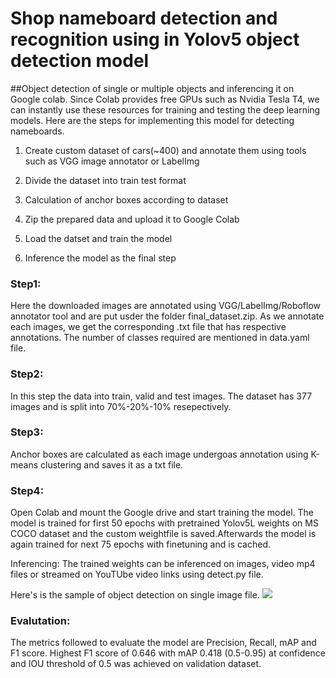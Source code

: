 # Shop nameboard detection and recognition using in Yolov5 object detection model

##Object detection of single or multiple objects and inferencing it on Google colab. Since Colab provides free GPUs such as Nvidia Tesla T4, we can instantly use these resources for training and testing the deep learning models. Here are the steps for implementing this model for detecting nameboards.
1. Create custom dataset of cars(~400) and annotate them using tools such as VGG image annotator or LabelImg

2. Divide the dataset into train test format

3. Calculation of anchor boxes according to dataset

4. Zip the prepared data and upload it to Google Colab

5. Load the datset and train the model

6. Inference the model as the final step

### Step1:
Here the downloaded images are annotated using VGG/LabelImg/Roboflow annotator tool and are put usder the folder final_dataset.zip. As we annotate each images, we get the corresponding .txt file that has respective annotations. The number of classes required are mentioned in data.yaml file.

### Step2:
In this step the data into train, valid and test images. The dataset has 377 images and is split into 70%-20%-10% resepectively.

### Step3:
Anchor boxes are calculated as each image undergoas annotation using K-means clustering and saves it as a txt file.

### Step4:
Open Colab and mount the Google drive and start training the model. The model is trained for first 50 epochs with pretrained Yolov5L weights on MS COCO dataset and the custom weightfile is saved.Afterwards the model is again trained for next 75 epochs with finetuning and is cached. 

Inferencing: The trained weights can be inferenced on images, video mp4 files or streamed on YouTUbe video links using detect.py file. 

Here's is the sample of object detection on single image file. 
![](/yolov5/object_detection/img015_PNG.rf.aa63d3fb7cab361fe9e2f4c306c59cb0)

### Evalutation: 
The metrics followed to evaluate the model are Precision, Recall, mAP and F1 score. 
Highest F1 score of 0.646 with mAP 0.418 (0.5-0.95) at confidence and IOU threshold of 0.5 was achieved on validation dataset.

